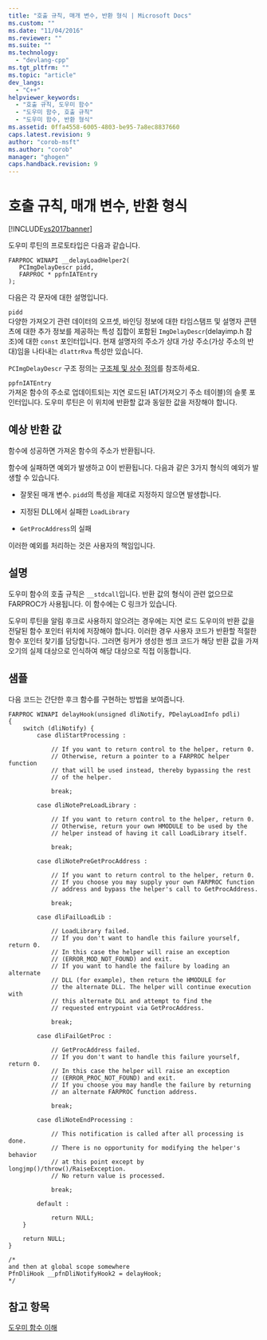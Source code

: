 ```yaml
---
title: "호출 규칙, 매개 변수, 반환 형식 | Microsoft Docs"
ms.custom: ""
ms.date: "11/04/2016"
ms.reviewer: ""
ms.suite: ""
ms.technology: 
  - "devlang-cpp"
ms.tgt_pltfrm: ""
ms.topic: "article"
dev_langs: 
  - "C++"
helpviewer_keywords: 
  - "호출 규칙, 도우미 함수"
  - "도우미 함수, 호출 규칙"
  - "도우미 함수, 반환 형식"
ms.assetid: 0ffa4558-6005-4803-be95-7a8ec8837660
caps.latest.revision: 9
author: "corob-msft"
ms.author: "corob"
manager: "ghogen"
caps.handback.revision: 9
---
```

# 호출 규칙, 매개 변수, 반환 형식
[!INCLUDE[vs2017banner](../../assembler/inline/includes/vs2017banner.md)]

도우미 루틴의 프로토타입은 다음과 같습니다.  
  
```  
FARPROC WINAPI __delayLoadHelper2(   
   PCImgDelayDescr pidd,  
   FARPROC * ppfnIATEntry  
);  
```  
  
 다음은 각 문자에 대한 설명입니다.  
  
 `pidd`  
 다양한 가져오기 관련 데이터의 오프셋, 바인딩 정보에 대한 타임스탬프 및 설명자 콘텐츠에 대한 추가 정보를 제공하는 특성 집합이 포함된 `ImgDelayDescr`\(delayimp.h 참조\)에 대한 `const` 포인터입니다.  현재 설명자의 주소가 상대 가상 주소\(가상 주소의 반대\)임을 나타내는 `dlattrRva` 특성만 있습니다.  
  
 `PCImgDelayDescr` 구조 정의는 [구조체 및 상수 정의](../../build/reference/structure-and-constant-definitions.md)를 참조하세요.  
  
 `ppfnIATEntry`  
 가져온 함수의 주소로 업데이트되는 지연 로드된 IAT\(가져오기 주소 테이블\)의 슬롯 포인터입니다.  도우미 루틴은 이 위치에 반환할 값과 동일한 값을 저장해야 합니다.  
  
## 예상 반환 값  
 함수에 성공하면 가져온 함수의 주소가 반환됩니다.  
  
 함수에 실패하면 예외가 발생하고 0이 반환됩니다.  다음과 같은 3가지 형식의 예외가 발생할 수 있습니다.  
  
-   잘못된 매개 변수. `pidd`의 특성을 제대로 지정하지 않으면 발생합니다.  
  
-   지정된 DLL에서 실패한 `LoadLibrary`  
  
-   `GetProcAddress`의 실패  
  
 이러한 예외를 처리하는 것은 사용자의 책임입니다.  
  
## 설명  
 도우미 함수의 호출 규칙은 `__stdcall`입니다.  반환 값의 형식이 관련 없으므로 FARPROC가 사용됩니다.  이 함수에는 C 링크가 있습니다.  
  
 도우미 루틴을 알림 후크로 사용하지 않으려는 경우에는 지연 로드 도우미의 반환 값을 전달된 함수 포인터 위치에 저장해야 합니다.  이러한 경우 사용자 코드가 반환할 적절한 함수 포인터 찾기를 담당합니다.  그러면 링커가 생성한 썽크 코드가 해당 반환 값을 가져오기의 실제 대상으로 인식하여 해당 대상으로 직접 이동합니다.  
  
## 샘플  
 다음 코드는 간단한 후크 함수를 구현하는 방법을 보여줍니다.  
  
```  
FARPROC WINAPI delayHook(unsigned dliNotify, PDelayLoadInfo pdli)  
{  
    switch (dliNotify) {  
        case dliStartProcessing :  
  
            // If you want to return control to the helper, return 0.  
            // Otherwise, return a pointer to a FARPROC helper function  
            // that will be used instead, thereby bypassing the rest   
            // of the helper.  
  
            break;  
  
        case dliNotePreLoadLibrary :  
  
            // If you want to return control to the helper, return 0.  
            // Otherwise, return your own HMODULE to be used by the   
            // helper instead of having it call LoadLibrary itself.  
  
            break;  
  
        case dliNotePreGetProcAddress :  
  
            // If you want to return control to the helper, return 0.  
            // If you choose you may supply your own FARPROC function   
            // address and bypass the helper's call to GetProcAddress.  
  
            break;  
  
        case dliFailLoadLib :   
  
            // LoadLibrary failed.  
            // If you don't want to handle this failure yourself, return 0.  
            // In this case the helper will raise an exception   
            // (ERROR_MOD_NOT_FOUND) and exit.  
            // If you want to handle the failure by loading an alternate   
            // DLL (for example), then return the HMODULE for   
            // the alternate DLL. The helper will continue execution with   
            // this alternate DLL and attempt to find the  
            // requested entrypoint via GetProcAddress.  
  
            break;  
  
        case dliFailGetProc :  
  
            // GetProcAddress failed.  
            // If you don't want to handle this failure yourself, return 0.  
            // In this case the helper will raise an exception   
            // (ERROR_PROC_NOT_FOUND) and exit.  
            // If you choose you may handle the failure by returning   
            // an alternate FARPROC function address.  
  
            break;  
  
        case dliNoteEndProcessing :   
  
            // This notification is called after all processing is done.   
            // There is no opportunity for modifying the helper's behavior  
            // at this point except by longjmp()/throw()/RaiseException.   
            // No return value is processed.  
  
            break;  
  
        default :  
  
            return NULL;  
    }  
  
    return NULL;  
}  
  
/*   
and then at global scope somewhere  
PfnDliHook __pfnDliNotifyHook2 = delayHook;  
*/  
```  
  
## 참고 항목  
 [도우미 함수 이해](../../build/reference/understanding-the-helper-function.md)